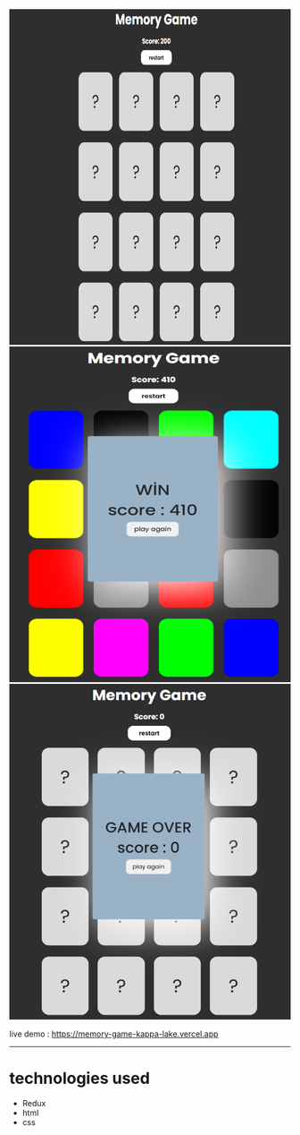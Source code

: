<img src="./img/image.png" width="800px"  height="600px">
<img src="./img/image-1.png" width="800px"  height="600px">
<img src="./img/image-2.png" width="800px" height="600px" >

<br>

live demo : https://memory-game-kappa-lake.vercel.app

*** 

# technologies used

- Redux
- html
- css